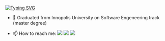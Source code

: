[![Typing SVG](https://readme-typing-svg.demolab.com?font=Fira+Code&pause=1000&color=15CC51&repeat=false&random=false&width=800&lines=Hi+there!+Timmmich+fulstack+developer%2C+and+opensource+enthusiast)](https://git.io/typing-svg)
 
- 🌱 Graduated from Innopolis University on Software Engeneering track (master degree)

- 📫 How to reach me:
  [![](https://img.shields.io/badge/telegram-0a66c2)](https://t.me/Timmmich)
  [![](https://img.shields.io/badge/vkontakte-6364ff)](https://vk.com/timmmich)
  [![](https://img.shields.io/badge/yandex_email)](t.akhmatovya@yandex.ru)
